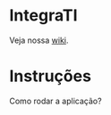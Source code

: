 # IntegraTI
Veja nossa [wiki](https://github.com/bti-imd/IntegraTI-API/wiki).

# Instruções
Como rodar a aplicação?
